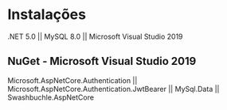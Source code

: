 # Instalações

.NET 5.0 ||
MySQL 8.0 ||
Microsoft Visual Studio 2019

## NuGet - Microsoft Visual Studio 2019
Microsoft.AspNetCore.Authentication ||
Microsoft.AspNetCore.Authentication.JwtBearer ||
MySql.Data ||
Swashbuchle.AspNetCore
